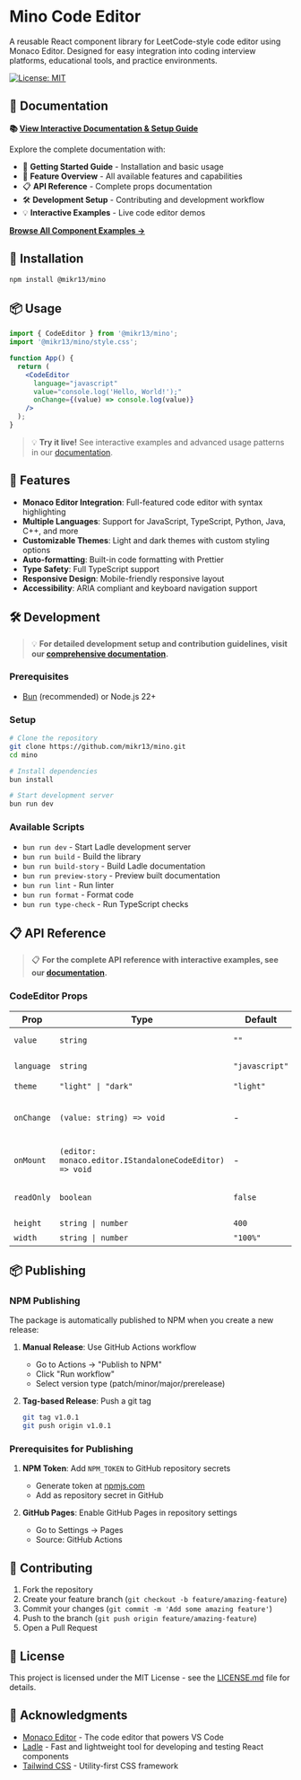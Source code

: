 # Mino Code Editor

A reusable React component library for LeetCode-style code editor using Monaco Editor. Designed for easy integration into coding interview platforms, educational tools, and practice environments.

[![License: MIT](https://img.shields.io/badge/License-MIT-yellow.svg)](https://opensource.org/licenses/MIT)

## 📖 Documentation

**📚 [View Interactive Documentation & Setup Guide](https://mikr13.github.io/mino/?story=documentation--getting-started)**

Explore the complete documentation with:

- 🚀 **Getting Started Guide** - Installation and basic usage
- 🎯 **Feature Overview** - All available features and capabilities  
- 📋 **API Reference** - Complete props documentation
- 🛠️ **Development Setup** - Contributing and development workflow
- 💡 **Interactive Examples** - Live code editor demos

**[Browse All Component Examples →](https://mikr13.github.io/mino/)**

## 🚀 Installation

```bash
npm install @mikr13/mino
```

## 📦 Usage

```jsx
import { CodeEditor } from '@mikr13/mino';
import '@mikr13/mino/style.css';

function App() {
  return (
    <CodeEditor
      language="javascript"
      value="console.log('Hello, World!');"
      onChange={(value) => console.log(value)}
    />
  );
}
```

> 💡 **Try it live!** See interactive examples and advanced usage patterns in our [documentation](https://mikr13.github.io/mino/?story=documentation--getting-started).

## 🎯 Features

- **Monaco Editor Integration**: Full-featured code editor with syntax highlighting
- **Multiple Languages**: Support for JavaScript, TypeScript, Python, Java, C++, and more
- **Customizable Themes**: Light and dark themes with custom styling options
- **Auto-formatting**: Built-in code formatting with Prettier
- **Type Safety**: Full TypeScript support
- **Responsive Design**: Mobile-friendly responsive layout
- **Accessibility**: ARIA compliant and keyboard navigation support

## 🛠️ Development

> 💡 **For detailed development setup and contribution guidelines, visit our [comprehensive documentation](https://mikr13.github.io/mino/?story=documentation--getting-started#development).**

### Prerequisites

- [Bun](https://bun.sh/) (recommended) or Node.js 22+

### Setup

```bash
# Clone the repository
git clone https://github.com/mikr13/mino.git
cd mino

# Install dependencies
bun install

# Start development server
bun run dev
```

### Available Scripts

- `bun run dev` - Start Ladle development server
- `bun run build` - Build the library
- `bun run build-story` - Build Ladle documentation
- `bun run preview-story` - Preview built documentation
- `bun run lint` - Run linter
- `bun run format` - Format code
- `bun run type-check` - Run TypeScript checks

## 📋 API Reference

> 📋 **For the complete API reference with interactive examples, see our [documentation](https://mikr13.github.io/mino/?story=documentation--getting-started#api-reference).**

### CodeEditor Props

| Prop | Type | Default | Description |
|------|------|---------|-------------|
| `value` | `string` | `""` | The code content |
| `language` | `string` | `"javascript"` | Programming language |
| `theme` | `"light" \| "dark"` | `"light"` | Editor theme |
| `onChange` | `(value: string) => void` | - | Callback when content changes |
| `onMount` | `(editor: monaco.editor.IStandaloneCodeEditor) => void` | - | Callback when editor mounts |
| `readOnly` | `boolean` | `false` | Whether editor is read-only |
| `height` | `string \| number` | `400` | Editor height |
| `width` | `string \| number` | `"100%"` | Editor width |

## 📦 Publishing

### NPM Publishing

The package is automatically published to NPM when you create a new release:

1. **Manual Release**: Use GitHub Actions workflow
   - Go to Actions → "Publish to NPM"
   - Click "Run workflow"
   - Select version type (patch/minor/major/prerelease)

2. **Tag-based Release**: Push a git tag

   ```bash
   git tag v1.0.1
   git push origin v1.0.1
   ```

### Prerequisites for Publishing

1. **NPM Token**: Add `NPM_TOKEN` to GitHub repository secrets
   - Generate token at [npmjs.com](https://www.npmjs.com/settings/tokens)
   - Add as repository secret in GitHub

2. **GitHub Pages**: Enable GitHub Pages in repository settings
   - Go to Settings → Pages
   - Source: GitHub Actions

## 🤝 Contributing

1. Fork the repository
2. Create your feature branch (`git checkout -b feature/amazing-feature`)
3. Commit your changes (`git commit -m 'Add some amazing feature'`)
4. Push to the branch (`git push origin feature/amazing-feature`)
5. Open a Pull Request

## 📄 License

This project is licensed under the MIT License - see the [LICENSE.md](LICENSE.md) file for details.

## 🙏 Acknowledgments

- [Monaco Editor](https://microsoft.github.io/monaco-editor/) - The code editor that powers VS Code
- [Ladle](https://ladle.dev/) - Fast and lightweight tool for developing and testing React components
- [Tailwind CSS](https://tailwindcss.com/) - Utility-first CSS framework
